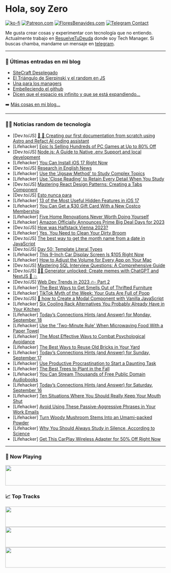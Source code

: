 # Hola, soy Zero

[![ko-fi](https://ko-fi.com/img/githubbutton_sm.svg)](https://ko-fi.com/J3J4N0LUK)
[![Patreon.com](https://img.shields.io/endpoint.svg?url=https%3A%2F%2Fshieldsio-patreon.vercel.app%2Fapi%3Fusername%3Dzerodragon%26type%3Dpatrons&style=for-the-badge)](https://patreon.com/zerodragon)
[![FloresBenavides.com](https://img.shields.io/website?down_message=oops&label=MiBlog&style=for-the-badge&up_message=online&url=https%3A%2F%2Ffloresbenavides.com)](https://floresbenavides.com)
[![Telegram Contact](https://img.shields.io/badge/escr%C3%ADbeme-ZeroDragon-%2326A5E4?style=for-the-badge&logo=telegram)](https://t.me/zerodragon)

Me gusta crear cosas y experimentar con tecnología que no entiendo.
Actualmente trabajo en [ResuelveTuDeuda](http://github.com/resuelve) donde soy Tech Manager.
Si buscas chamba, mandame un mensaje en [telegram](https://t.me/zerodragon).

---

### 📕 Últimas entradas en mi blog
<!-- BLOG-POST-LIST:START -->
- [SiteCraft Desplegado](https://floresbenavides.com/sitecraft-desplegado/)
- [El Triángulo de Sierpinski y el random en JS](https://floresbenavides.com/el-triangulo-de-sierpinski-y-el-random-en-js/)
- [Una para los managers](https://floresbenavides.com/una-para-los-managers/)
- [Embelleciendo el github](https://floresbenavides.com/embelleciendo-el-github/)
- [Dicen que el espacio es infinito y que se está expandiendo…](https://floresbenavides.com/dicen-que-el-espacio-es-infinito-y-que-se-esta-expandiendo/)
<!-- BLOG-POST-LIST:END -->

➡️ [Más cosas en mi blog...](https://floresbenavides.com)

---

### 👨‍💻 Noticias random de tecnología
<!-- TECH-POSTS:START -->
- [Dev.to/JS] [📝 🚀 Creating our first documentation from scratch using Astro and Refact AI coding assistant](https://dev.to/refact/creating-our-first-documentation-from-scratch-using-astro-and-refact-ai-coding-assistant-36pg)
- [Lifehacker] [Epic Is Selling Hundreds of PC Games at Up to 80% Off](https://lifehacker.com/epic-is-selling-hundreds-of-pc-games-at-up-to-80-off-1850849532)
- [Dev.to/JS] [Node.js: A Guide to Native .env Support and local development](https://dev.to/usulpro/nodejs-a-guide-to-native-env-support-and-local-development-300g)
- [Lifehacker] [You Can Install iOS 17 Right Now](https://lifehacker.com/ios-17-release-date-and-features-1850828707)
- [Dev.to/JS] [Research in English News](https://dev.to/dvtt/research-in-english-39ff)
- [Lifehacker] [Use the &#39;Jigsaw Method&#39; to Study Complex Topics](https://lifehacker.com/use-the-jigsaw-method-to-study-complex-topics-1850849174)
- [Lifehacker] [Use &#39;Close Reading&#39; to Retain Every Detail When You Study](https://lifehacker.com/use-close-reading-to-retain-every-detail-when-you-study-1850849002)
- [Dev.to/JS] [Mastering React Design Patterns: Creating a Tabs Component](https://dev.to/josephciullo/mastering-react-design-patterns-creating-a-tabs-component-1lem)
- [Dev.to/JS] [Esto nunca para](https://dev.to/ulisesserranop/esto-nunca-para-3mbk)
- [Lifehacker] [13 of the Most Useful Hidden Features in iOS 17](https://lifehacker.com/the-best-new-hidden-features-in-ios-17-1850670412)
- [Lifehacker] [You Can Get a $30 Gift Card With a New Costco Membership](https://lifehacker.com/you-can-get-a-30-gift-card-with-a-new-costco-membershi-1850849083)
- [Lifehacker] [Five Home Renovations Never Worth Doing Yourself](https://lifehacker.com/five-home-renovations-never-worth-doing-yourself-1850848046)
- [Lifehacker] [Amazon Officially Announces Prime Big Deal Days for 2023](https://lifehacker.com/amazon-officially-announces-prime-big-deal-days-for-202-1850848692)
- [Dev.to/JS] [How was Halfstack Vienna 2023?](https://dev.to/bogomil/how-was-halfstack-vienna-2023-57o7)
- [Lifehacker] [Yes, You Need to Clean Your Dirty Broom](https://lifehacker.com/yes-you-need-to-clean-your-dirty-broom-1849701048)
- [Dev.to/JS] [The best way to get the month name from a date in JavaScript](https://dev.to/atapas/the-best-way-to-get-the-month-name-from-a-date-in-javascript-3pjn)
- [Dev.to/JS] [Day 50: Template Literal Types](https://dev.to/dhrn/day-50-template-literal-types-56hd)
- [Lifehacker] [This 9-Inch Car Display Screen Is $105 Right Now](https://lifehacker.com/this-9-inch-car-display-screen-is-105-right-now-1850842490)
- [Lifehacker] [How to Adjust the Volume for Every App on Your Mac](https://lifehacker.com/how-to-individually-control-audio-volume-for-every-app-1847455401)
- [Dev.to/JS] [Mastering SQL Interview Questions: A Comprehensive Guide](https://dev.to/sajalmanjhi/mastering-sql-interview-questions-a-comprehensive-guide-1ank)
- [Dev.to/JS] [🧞‍♂️ Generator unlocked: Create memes with ChatGPT and NextJS 🚀 💥](https://dev.to/triggerdotdev/generator-unlocked-create-memes-with-chatgpt-and-nextjs-2g3c)
- [Dev.to/JS] [Web Dev Trends in 2023 🔥- Part 2](https://dev.to/frjr17/web-dev-trends-in-2023-part-2-1m8l)
- [Lifehacker] [The Best Ways to Get Smells Out of Thrifted Furniture](https://lifehacker.com/the-best-ways-to-get-smells-out-of-thrifted-furniture-1850847872)
- [Lifehacker] [TikTok Myth of the Week: Your Guts Are Full of Poop](https://lifehacker.com/tiktok-gut-health-trend-1850844490)
- [Dev.to/JS] [🚀 how to Create a Modal Component with Vanilla JavaScript](https://dev.to/idurar/how-to-create-a-modal-component-with-just-javascript-without-react-or-vue-5767)
- [Lifehacker] [Six Cooling Rack Alternatives You Probably Already Have in Your Kitchen](https://lifehacker.com/cooling-rack-alternatives-1850844031)
- [Lifehacker] [Today’s Connections Hints &lpar;and Answer&rpar; for Monday, September 18](https://lifehacker.com/connections-answer-today-september-18-2023-1850842534)
- [Lifehacker] [Use the &#39;Two-Minute Rule&#39; When Microwaving Food With a Paper Towel](https://lifehacker.com/use-the-two-minute-rule-when-microwaving-food-with-a-pa-1850846443)
- [Lifehacker] [The Most Effective Ways to Combat Psychological Avoidance](https://lifehacker.com/the-most-effective-ways-to-combat-psychological-avoidan-1850846448)
- [Lifehacker] [The Best Ways to Reuse Old Bricks in Your Yard](https://lifehacker.com/the-best-ways-to-reuse-old-bricks-in-your-yard-1850846451)
- [Lifehacker] [Today’s Connections Hints &lpar;and Answer&rpar; for Sunday, September 17](https://lifehacker.com/connections-answer-today-september-17-2023-1850842510)
- [Lifehacker] [Use Productive Procrastination to Start a Daunting Task](https://lifehacker.com/use-productive-procrastination-to-start-a-daunting-task-1850845462)
- [Lifehacker] [The Best Trees to Plant in the Fall](https://lifehacker.com/the-best-trees-to-plant-in-the-fall-1850845475)
- [Lifehacker] [You Can Stream Thousands of Free Public Domain Audiobooks](https://lifehacker.com/you-can-stream-thousands-of-free-public-domain-audioboo-1850845294)
- [Lifehacker] [Today’s Connections Hints &lpar;and Answer&rpar; for Saturday, September 16](https://lifehacker.com/connections-answer-today-september-16-2023-1850842165)
- [Lifehacker] [Ten Situations Where You Should Really Keep Your Mouth Shut](https://lifehacker.com/ten-situations-where-you-should-really-keep-your-mouth-1850844470)
- [Lifehacker] [Avoid Using These Passive-Aggressive Phrases in Your Work Emails](https://lifehacker.com/avoid-using-these-passive-aggressive-phrases-in-your-wo-1850843297)
- [Lifehacker] [Turn Woody Mushroom Stems Into an Umami-packed Powder](https://lifehacker.com/mushroom-umami-powder-recipe-1850843604)
- [Lifehacker] [Why You Should Always Study in Silence, According to Science](https://lifehacker.com/why-you-should-always-study-in-silence-according-to-sc-1850843477)
- [Lifehacker] [Get This CarPlay Wireless Adapter for 50% Off Right Now](https://lifehacker.com/get-this-carplay-wireless-adapter-for-50-off-right-now-1850839929)<!-- TECH-POSTS:END -->

---

### 🎵 Now Playing
<a href="https://spotify-now-playing-dun.vercel.app/now-playing?open"><img src="https://spotify-now-playing-dun.vercel.app/now-playing" width="540" height="64"></a>

### 📈 Top Tracks
<a href="https://spotify-now-playing-dun.vercel.app/top-tracks?i=1&open"><img src="https://spotify-now-playing-dun.vercel.app/top-tracks?i=1" width="540" height="64"></a>
<a href="https://spotify-now-playing-dun.vercel.app/top-tracks?i=2&open"><img src="https://spotify-now-playing-dun.vercel.app/top-tracks?i=2" width="540" height="64"></a>
<a href="https://spotify-now-playing-dun.vercel.app/top-tracks?i=3&open"><img src="https://spotify-now-playing-dun.vercel.app/top-tracks?i=3" width="540" height="64"></a>
